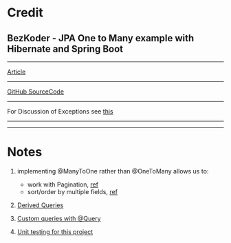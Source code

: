 # Credit

## BezKoder - JPA One to Many example with Hibernate and Spring Boot

---

[Article](https://www.bezkoder.com/jpa-one-to-many/)

---

[GitHub SourceCode](https://github.com/bezkoder/spring-boot-one-to-many)

---

For Discussion of Exceptions see [this](https://www.bezkoder.com/spring-boot-restcontrolleradvice/)

---

---

# Notes

1. implementing @ManyToOne rather than @OneToMany allows us to:

   - work with Pagination, [ref](https://bezkoder.com/spring-boot-pagination-filter-jpa-pageable/)
   - sort/order by multiple fields, [ref](https://bezkoder.com/spring-data-sort-multiple-columns/)

2. [Derived Queries](https://www.bezkoder.com/jpa-repository-query/)

3. [Custom queries with @Query](https://www.bezkoder.com/spring-jpa-query/)

4. [Unit testing for this project](https://bezkoder.com/spring-boot-unit-test-jpa-repo-datajpatest/)

